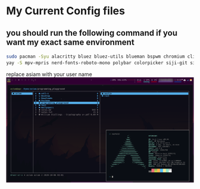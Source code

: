# My Current Config files
## you should run the following command if you want my exact same environment 
```bash
sudo pacman -Syu alacritty bluez bluez-utils blueman bspwm chromium clipmenu code  deepin-screenshot dmenu dunst feh fzf fuse2 git gnome-keyring gvfs gvfs-afc gvfs-gphoto2 gvfs-mtp htop imagemagick mpv neofetch network-manager-applet networkmanager nodejs noto-fonts noto-fonts-emoji npm numlockx os-prober pavucontrol pcmanfm peek picom playerctl pulseaudio-alsa pulseaudio-bluetooth sudo tldr ttf-hack udiskie unrar unzip ranger redshift youtube-dl zathura xorg xorg-xinit xbindkeys xdo xclip zip zathura-pdf-mupdf zsh
yay -S mpv-mpris nerd-fonts-roboto-mono polybar colorpicker siji-git simple-mtpfs 
```
replace asiam with your user name 
![screenshot](https://github.com/A-Siam/.dotfiles-2020/blob/master/screenshot.png?raw=true)
